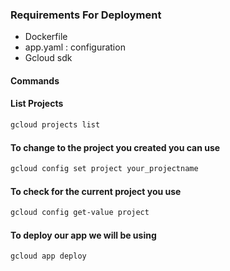 ### Requirements For Deployment
+ Dockerfile
+ app.yaml : configuration
+ Gcloud sdk


#### Commands
#### List Projects
```bash
gcloud projects list
```

#### To change to the project you created you can use
```bash
gcloud config set project your_projectname
```
#### To check for the current project you use
```bash
gcloud config get-value project
```

#### To deploy our app we will be using
```bash
gcloud app deploy
```


